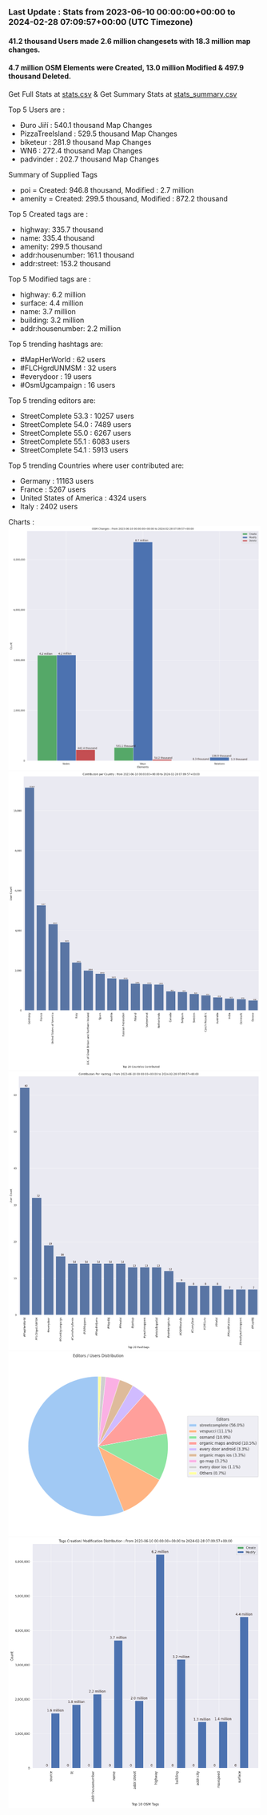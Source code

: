 ### Last Update : Stats from 2023-06-10 00:00:00+00:00 to 2024-02-28 07:09:57+00:00 (UTC Timezone)

#### 41.2 thousand Users made 2.6 million changesets with 18.3 million map changes.
#### 4.7 million OSM Elements were Created, 13.0 million Modified & 497.9 thousand Deleted.
Get Full Stats at [stats.csv](/stats/fieldmappers/Daily/stats.csv)
 & Get Summary Stats at [stats_summary.csv](/stats/fieldmappers/Daily/stats_summary.csv)

Top 5 Users are : 
- Đuro Jiří : 540.1 thousand Map Changes
- PizzaTreeIsland : 529.5 thousand Map Changes
- biketeur : 281.9 thousand Map Changes
- WN6 : 272.4 thousand Map Changes
- padvinder : 202.7 thousand Map Changes

Summary of Supplied Tags
- poi = Created: 946.8 thousand, Modified : 2.7 million
- amenity = Created: 299.5 thousand, Modified : 872.2 thousand


Top 5 Created tags are :
- highway: 335.7 thousand
- name: 335.4 thousand
- amenity: 299.5 thousand
- addr:housenumber: 161.1 thousand
- addr:street: 153.2 thousand


Top 5 Modified tags are :
- highway: 6.2 million
- surface: 4.4 million
- name: 3.7 million
- building: 3.2 million
- addr:housenumber: 2.2 million


Top 5 trending hashtags are:
- #MapHerWorld : 62 users
- #FLCHgrdUNMSM : 32 users
- #everydoor : 19 users
- #OsmUgcampaign : 16 users


Top 5 trending editors are:
- StreetComplete 53.3 : 10257 users
- StreetComplete 54.0 : 7489 users
- StreetComplete 55.0 : 6267 users
- StreetComplete 55.1 : 6083 users
- StreetComplete 54.1 : 5913 users


Top 5 trending Countries where user contributed are:
- Germany : 11163 users
- France : 5267 users
- United States of America : 4324 users
- Italy : 2402 users


 Charts : 
![Alt text](./stats_osm_changes.png) 
![Alt text](./stats_users_per_country.png) 
![Alt text](./stats_users_per_hashtag.png) 
![Alt text](./stats_editors_pie_chart.png) 
![Alt text](./stats_tags.png) 
